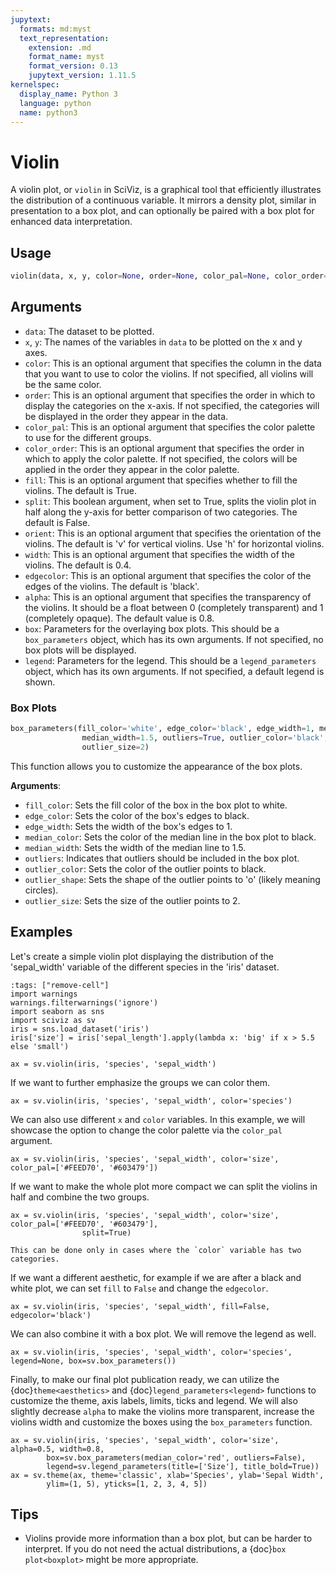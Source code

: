 ```yaml
---
jupytext:
  formats: md:myst
  text_representation:
    extension: .md
    format_name: myst
    format_version: 0.13
    jupytext_version: 1.11.5
kernelspec:
  display_name: Python 3
  language: python
  name: python3
---
```


# Violin

A violin plot, or `violin` in SciViz, is a graphical tool that efficiently illustrates the distribution of a continuous variable. It mirrors a density plot, similar in presentation to a box plot, and can optionally be paired with a box plot for enhanced data interpretation.

## Usage
```python
violin(data, x, y, color=None, order=None, color_pal=None, color_order=None, fill=True, split=False, orient='v', width=0.4, edgecolor='black', alpha=0.8, box=None, legend=legend_parameters())
```

## Arguments

- `data`: The dataset to be plotted.
- `x`, `y`: The names of the variables in `data` to be plotted on the x and y axes.
- `color`: This is an optional argument that specifies the column in the data that you want to use to color the violins. If not specified, all violins will be the same color.
- `order`: This is an optional argument that specifies the order in which to display the categories on the x-axis. If not specified, the categories will be displayed in the order they appear in the data.
- `color_pal`: This is an optional argument that specifies the color palette to use for the different groups.
- `color_order`: This is an optional argument that specifies the order in which to apply the color palette. If not specified, the colors will be applied in the order they appear in the color palette.
- `fill`: This is an optional argument that specifies whether to fill the violins. The default is True.
- `split`: This boolean argument, when set to True, splits the violin plot in half along the y-axis for better comparison of two categories. The default is False.
- `orient`: This is an optional argument that specifies the orientation of the violins. The default is 'v' for vertical violins. Use 'h' for horizontal violins.
- `width`: This is an optional argument that specifies the width of the violins. The default is 0.4.
- `edgecolor`: This is an optional argument that specifies the color of the edges of the violins. The default is 'black'.
- `alpha`: This is an optional argument that specifies the transparency of the violins. It should be a float between 0 (completely transparent) and 1 (completely opaque). The default value is 0.8.
- `box`: Parameters for the overlaying box plots. This should be a `box_parameters` object, which has its own arguments. If not specified, no box plots will be displayed.
- `legend`: Parameters for the legend. This should be a `legend_parameters` object, which has its own arguments. If not specified, a default legend is shown.

### Box Plots

```python
box_parameters(fill_color='white', edge_color='black', edge_width=1, median_color='black', 
                median_width=1.5, outliers=True, outlier_color='black', outlier_shape='o', 
                outlier_size=2)
```

This function allows you to customize the appearance of the box plots.

**Arguments**:
- `fill_color`: Sets the fill color of the box in the box plot to white.
- `edge_color`: Sets the color of the box's edges to black.
- `edge_width`: Sets the width of the box's edges to 1.
- `median_color`: Sets the color of the median line in the box plot to black.
- `median_width`: Sets the width of the median line to 1.5.
- `outliers`: Indicates that outliers should be included in the box plot.
- `outlier_color`: Sets the color of the outlier points to black.
- `outlier_shape`: Sets the shape of the outlier points to 'o' (likely meaning circles).
- `outlier_size`: Sets the size of the outlier points to 2.

## Examples

Let's create a simple violin plot displaying the distribution of the 'sepal_width' variable of the different species in the 'iris' dataset.
```{code-cell}
:tags: ["remove-cell"]
import warnings
warnings.filterwarnings('ignore')
import seaborn as sns
import sciviz as sv
iris = sns.load_dataset('iris')
iris['size'] = iris['sepal_length'].apply(lambda x: 'big' if x > 5.5 else 'small')
```

```{code-cell}
ax = sv.violin(iris, 'species', 'sepal_width')
```

If we want to further emphasize the groups we can color them.

```{code-cell}
ax = sv.violin(iris, 'species', 'sepal_width', color='species')
```

We can also use different `x` and `color` variables. In this example, we will showcase the option to change the color palette via the `color_pal` argument.

```{code-cell}
ax = sv.violin(iris, 'species', 'sepal_width', color='size', color_pal=['#FEED70', '#603479'])
```

If we want to make the whole plot more compact we can split the violins in half and combine the two groups.

```{code-cell}
ax = sv.violin(iris, 'species', 'sepal_width', color='size', color_pal=['#FEED70', '#603479'], 
                split=True)
```

```{note}
This can be done only in cases where the `color` variable has two categories.
```

If we want a different aesthetic, for example if we are after a black and white plot, we can set `fill` to `False` and change the `edgecolor`.

```{code-cell}
ax = sv.violin(iris, 'species', 'sepal_width', fill=False, edgecolor='black')
```

We can also combine it with a box plot. We will remove the legend as well.

```{code-cell}
ax = sv.violin(iris, 'species', 'sepal_width', color='species', legend=None, box=sv.box_parameters())
```

Finally, to make our final plot publication ready, we can utilize the {doc}`theme<aesthetics>` and {doc}`legend_parameters<legend>` functions to customize the theme, axis labels, limits, ticks and legend. We will also slightly decrease `alpha` to make the violins more transparent, increase the violins width and customize the boxes using the `box_parameters` function.

```{code-cell}
ax = sv.violin(iris, 'species', 'sepal_width', color='size', alpha=0.5, width=0.8,
        box=sv.box_parameters(median_color='red', outliers=False),
        legend=sv.legend_parameters(title=['Size'], title_bold=True))
ax = sv.theme(ax, theme='classic', xlab='Species', ylab='Sepal Width', 
        ylim=(1, 5), yticks=[1, 2, 3, 4, 5])
```

## Tips

- Violins provide more information than a box plot, but can be harder to interpret. If you do not need the actual distributions, a {doc}`box plot<boxplot>` might be more appropriate.